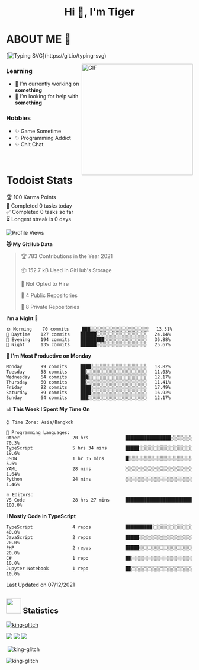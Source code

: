 <h1 align="center">Hi 👋, I'm Tiger</h1>




# ABOUT ME 💬

[![Typing SVG](https://readme-typing-svg.herokuapp.com?color=22F771&vCenter=true&lines=A+perssionate+developer+from+nowhere.)](https://git.io/typing-svg)

<img hight="200px" width="300px" alt="GIF" align="right" src="https://media.giphy.com/media/LmNwrBhejkK9EFP504/giphy.gif">

### Learning
- 🔭 I’m currently working on **something**
- 🤝 I’m looking for help with **something**

### Hobbies
- ✨ Game Sometime
- ✨ Programming Addict
- ✨ Chit Chat

</br>


# Todoist Stats

<!-- TODO-IST:START -->
🏆  100 Karma Points           
🌸  Completed 0 tasks today           
✅  Completed 0 tasks so far           
⏳  Longest streak is 0 days
<!-- TODO-IST:END -->

<!--START_SECTION:waka-->
![Profile Views](http://img.shields.io/badge/Profile%20Views-2-blue)

**🐱 My GitHub Data** 

> 🏆 783 Contributions in the Year 2021
 > 
> 📦 152.7 kB Used in GitHub's Storage 
 > 
> 🚫 Not Opted to Hire
 > 
> 📜 4 Public Repositories 
 > 
> 🔑 8 Private Repositories  
 > 
**I'm a Night 🦉** 

```text
🌞 Morning    70 commits     ███░░░░░░░░░░░░░░░░░░░░░░   13.31% 
🌆 Daytime    127 commits    ██████░░░░░░░░░░░░░░░░░░░   24.14% 
🌃 Evening    194 commits    █████████░░░░░░░░░░░░░░░░   36.88% 
🌙 Night      135 commits    ██████░░░░░░░░░░░░░░░░░░░   25.67%

```
📅 **I'm Most Productive on Monday** 

```text
Monday       99 commits     ████░░░░░░░░░░░░░░░░░░░░░   18.82% 
Tuesday      58 commits     ██░░░░░░░░░░░░░░░░░░░░░░░   11.03% 
Wednesday    64 commits     ███░░░░░░░░░░░░░░░░░░░░░░   12.17% 
Thursday     60 commits     ██░░░░░░░░░░░░░░░░░░░░░░░   11.41% 
Friday       92 commits     ████░░░░░░░░░░░░░░░░░░░░░   17.49% 
Saturday     89 commits     ████░░░░░░░░░░░░░░░░░░░░░   16.92% 
Sunday       64 commits     ███░░░░░░░░░░░░░░░░░░░░░░   12.17%

```


📊 **This Week I Spent My Time On** 

```text
⌚︎ Time Zone: Asia/Bangkok

💬 Programming Languages: 
Other                    20 hrs              █████████████████░░░░░░░░   70.3% 
TypeScript               5 hrs 34 mins       █████░░░░░░░░░░░░░░░░░░░░   19.6% 
JSON                     1 hr 35 mins        █░░░░░░░░░░░░░░░░░░░░░░░░   5.6% 
YAML                     28 mins             ░░░░░░░░░░░░░░░░░░░░░░░░░   1.64% 
Python                   24 mins             ░░░░░░░░░░░░░░░░░░░░░░░░░   1.46%

🔥 Editors: 
VS Code                  28 hrs 27 mins      █████████████████████████   100.0%

```

**I Mostly Code in TypeScript** 

```text
TypeScript               4 repos             ██████████░░░░░░░░░░░░░░░   40.0% 
JavaScript               2 repos             █████░░░░░░░░░░░░░░░░░░░░   20.0% 
PHP                      2 repos             █████░░░░░░░░░░░░░░░░░░░░   20.0% 
C#                       1 repo              ██░░░░░░░░░░░░░░░░░░░░░░░   10.0% 
Jupyter Notebook         1 repo              ██░░░░░░░░░░░░░░░░░░░░░░░   10.0%

```



 Last Updated on 07/12/2021
<!--END_SECTION:waka-->

## <img height="40" src="https://raw.githubusercontent.com/innng/innng/master/assets/kyubey.gif"/> Statistics

<p align="left"> 
 <a href="https://github.com/ryo-ma/github-profile-trophy">
  <img src="https://github-profile-trophy.vercel.app/?username=king-glitch&theme=dracula" alt="king-glitch" />
 </a> </p>

![](https://github-profile-summary-cards.vercel.app/api/cards/profile-details?username=king-glitch&theme=dracula)
![](https://github-profile-summary-cards.vercel.app/api/cards/stats?username=king-glitch&theme=dracula) 
![](https://github-profile-summary-cards.vercel.app/api/cards/productive-time?username=king-glitch&theme=dracula)


<p>&nbsp;<img align="center" src="https://github-readme-stats.vercel.app/api?username=king-glitch&theme=dracula" alt="king-glitch" /></p>

<p><img align="center" src="https://github-readme-streak-stats.herokuapp.com/?user=king-glitch&theme=dracula" alt="king-glitch" /></p>
